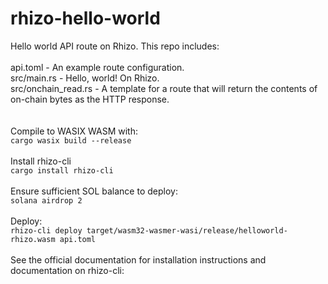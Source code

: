 # rhizo-hello-world
Hello world API route on Rhizo. This repo includes:
</br>
</br>
api.toml - An example route configuration.
</br>
src/main.rs - Hello, world! On Rhizo.
</br>
src/onchain_read.rs - A template for a route that will return the contents of on-chain bytes as the HTTP response.
</br>
</br>
</br>
Compile to WASIX WASM with:
</br>
`cargo wasix build --release`
</br></br>
Install rhizo-cli</br>
`cargo install rhizo-cli`</br></br>
Ensure sufficient SOL balance to deploy:</br>
`solana airdrop 2`</br></br>
Deploy:</br>
`rhizo-cli deploy target/wasm32-wasmer-wasi/release/helloworld-rhizo.wasm api.toml`
</br></br>
See the official documentation for installation instructions and documentation on rhizo-cli:</br>

